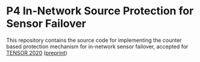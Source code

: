 # P4 In-Network Source Protection for Sensor Failover

This repository contains the source code for implementing the counter based protection mechanism for in-network sensor failover, accepted for [TENSOR 2020](https://networking.ifip.org/2020/workshops/tensor-2020) ([preprint](https://atlas.informatik.uni-tuebingen.de/~menth/papers/Menth20d.pdf))


